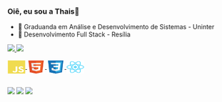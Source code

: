 ### Oiê, eu sou a Thais👋

- 🔭 Graduanda em Análise e Desenvolvimento de Sistemas - Uninter
- :rocket: Desenvolvimento Full Stack - Resília 


<div align="start">
  <a href="https://github.com/rafapili">
  <img height="140em" src="https://github-readme-stats.vercel.app/api?username=thaissouza7&show_icons=true&theme=monokai&include_all_commits=true&count_private=true"/>
  <img height="140em" src="https://github-readme-stats.vercel.app/api/top-langs/?username=thaissouza7&layout=compact&langs_count=7&theme=monokai"/>
</div>
  
<div style="display: inline_block"><br>
  <img align="center" alt="Js" height="30"  width="40" src="https://raw.githubusercontent.com/devicons/devicon/master/icons/javascript/javascript-plain.svg">
  <img align="center" alt="HTML" height="30" width="40" src="https://raw.githubusercontent.com/devicons/devicon/master/icons/html5/html5-original.svg">
  <img align="center" alt="Css" height="30" width="40" src="https://raw.githubusercontent.com/devicons/devicon/master/icons/css3/css3-original.svg">
  <img align="center" alt="React" height="30" width="40" src="https://raw.githubusercontent.com/devicons/devicon/master/icons/react/react-original.svg">


  
  
          
          
  <img align="right" alt="" height="150" style="border-radius:50px;" src="">
</div>

##

<div> 
  <a href="https://www.instagram.com/siaht._/" target="_blank"><img src="https://img.shields.io/badge/-LinkedIn-%230077B5?style=for-the-badge&logo=linkedin&logoColor=white" target="_blank"></a>
  <a href = "mailto:thaisdev7@gmail.com"><img src="https://img.shields.io/badge/-Gmail-%23333?style=for-the-badge&logo=gmail&logoColor=white" target="_blank"></a>
 <a href="https://www.instagram.com/" target="_blank"><img src="https://img.shields.io/badge/-Instagram-%23E4405F?style=for-the-badge&logo=instagram&logoColor=white" target="_blank"></a>
  

</div>

